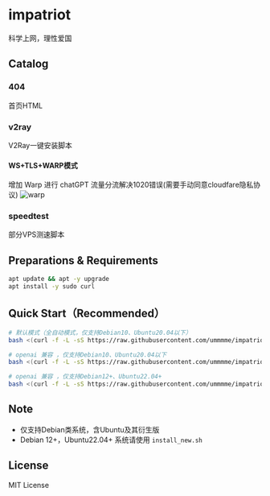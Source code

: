 # impatriot
科学上网，理性爱国

## Catalog
### 404
首页HTML

### v2ray
V2Ray一键安装脚本

#### WS+TLS+WARP模式
增加 Warp 进行 chatGPT 流量分流解决1020错误(需要手动同意cloudfare隐私协议)
![warp](https://github.com/ummmme/impatriot/blob/master/assets/img/warp.png)

### speedtest
部分VPS测速脚本

## Preparations & Requirements
```bash
apt update && apt -y upgrade 
apt install -y sudo curl
```

## Quick Start（Recommended）
```bash
# 默认模式（全自动模式，仅支持Debian10、Ubuntu20.04以下）
bash <(curl -f -L -sS https://raw.githubusercontent.com/ummmme/impatriot/master/v2ray/ws_tls/install.sh)

# openai 兼容 ，仅支持Debian10、Ubuntu20.04以下
bash <(curl -f -L -sS https://raw.githubusercontent.com/ummmme/impatriot/master/v2ray/ws_tls_warp/install.sh)

# openai 兼容 ，仅支持Debian12+、Ubuntu22.04+
bash <(curl -f -L -sS https://raw.githubusercontent.com/ummmme/impatriot/master/v2ray/ws_tls_warp/install.sh)
```

## Note
- 仅支持Debian类系统，含Ubuntu及其衍生版
- Debian 12+，Ubuntu22.04+ 系统请使用 `install_new.sh`

## License
MIT License
